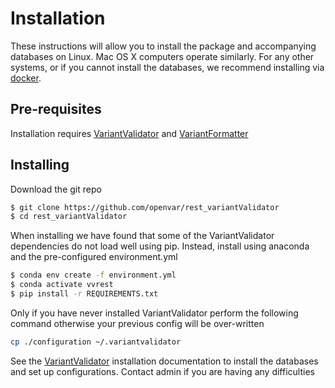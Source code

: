 # Installation

These instructions will allow you to install the package and accompanying databases on Linux. Mac OS X computers operate similarly.
For any other systems, or if you cannot install the databases, we recommend installing via [docker](DOCKER.md).

## Pre-requisites
Installation requires [VariantValidator](https://github.com/openvar/variantValidator) and [VariantFormatter](https://github.com/openvar/variantFormatter)

## Installing

Download the git repo
```bash
$ git clone https://github.com/openvar/rest_variantValidator
$ cd rest_variantValidator
```



When installing  we have found that some of the VariantValidator dependencies do not load well using pip.
Instead, install using anaconda and the pre-configured environment.yml

```bash
$ conda env create -f environment.yml
$ conda activate vvrest
$ pip install -r REQUIREMENTS.txt
```
 
Only if you have never installed VariantValidator perform the following command otherwise your previous config will be
over-written

```bash
cp ./configuration ~/.variantvalidator
```

See the [VariantValidator](https://github.com/openvar/variantValidator) installation documentation to install the
databases and set up configurations. Contact admin if you are having any difficulties
